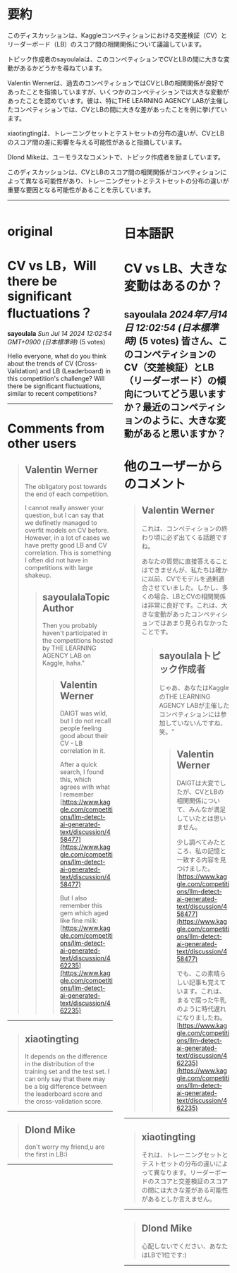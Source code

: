 # 要約 
このディスカッションは、Kaggleコンペティションにおける交差検証（CV）とリーダーボード（LB）のスコア間の相関関係について議論しています。

トピック作成者のsayoulalaは、このコンペティションでCVとLBの間に大きな変動があるかどうかを尋ねています。

Valentin Wernerは、過去のコンペティションではCVとLBの相関関係が良好であったことを指摘していますが、いくつかのコンペティションでは大きな変動があったことを認めています。彼は、特にTHE LEARNING AGENCY LABが主催したコンペティションでは、CVとLBの間に大きな差があったことを例に挙げています。

xiaotingtingは、トレーニングセットとテストセットの分布の違いが、CVとLBのスコア間の差に影響を与える可能性があると指摘しています。

Dlond Mikeは、ユーモラスなコメントで、トピック作成者を励ましています。

このディスカッションは、CVとLBのスコア間の相関関係がコンペティションによって異なる可能性があり、トレーニングセットとテストセットの分布の違いが重要な要因となる可能性があることを示しています。


---


<style>
.column-left{
  float: left;
  width: 47.5%;
  text-align: left;
}
.column-right{
  float: right;
  width: 47.5%;
  text-align: left;
}
.column-one{
  float: left;
  width: 100%;
  text-align: left;
}
</style>


<div class="column-left">

# original

# CV vs LB，Will there be significant fluctuations？

**sayoulala** *Sun Jul 14 2024 12:02:54 GMT+0900 (日本標準時)* (5 votes)

Hello everyone, what do you think about the trends of CV (Cross-Validation) and LB (Leaderboard) in this competition's challenge? Will there be significant fluctuations, similar to recent competitions?



---

 # Comments from other users

> ## Valentin Werner
> 
> The obligatory post towards the end of each competition. 
> 
> I cannot really answer your question, but I can say that we definetly managed to overfit models on CV before. However, in a lot of cases we have pretty good LB and CV correlation. This is something I often did not have in competitions with large shakeup.
> 
> 
> 
> > ## sayoulalaTopic Author
> > 
> > Then you probably haven't participated in the competitions hosted by THE LEARNING AGENCY LAB on Kaggle, haha."
> > 
> > 
> > 
> > > ## Valentin Werner
> > > 
> > > DAIGT was wild, but I do not recall people feeling good about their CV - LB correlation in it. 
> > > 
> > > After a quick search, I found this, which agrees with what I remember [https://www.kaggle.com/competitions/llm-detect-ai-generated-text/discussion/458477](https://www.kaggle.com/competitions/llm-detect-ai-generated-text/discussion/458477)
> > > 
> > > But I also remember this gem which aged like fine milk: [https://www.kaggle.com/competitions/llm-detect-ai-generated-text/discussion/462235](https://www.kaggle.com/competitions/llm-detect-ai-generated-text/discussion/462235)
> > > 
> > > 
> > > 


---

> ## xiaotingting
> 
> It depends on the difference in the distribution of the training set and the test set. I can only say that there may be a big difference between the leaderboard score and the cross-validation score.
> 
> 
> 


---

> ## Dlond Mike
> 
> don't worry my friend,u are the first in LB:)
> 
> 
> 


---



</div>
<div class="column-right">

# 日本語訳

# CV vs LB、大きな変動はあるのか？

**sayoulala** *2024年7月14日 12:02:54 (日本標準時)* (5 votes)
皆さん、このコンペティションのCV（交差検証）とLB（リーダーボード）の傾向についてどう思いますか？最近のコンペティションのように、大きな変動があると思いますか？
---
# 他のユーザーからのコメント
> ## Valentin Werner
> 
> これは、コンペティションの終わり頃に必ず出てくる話題ですね。
> 
> あなたの質問に直接答えることはできませんが、私たちは確かに以前、CVでモデルを過剰適合させていました。しかし、多くの場合、LBとCVの相関関係は非常に良好です。これは、大きな変動があったコンペティションではあまり見られなかったことです。
> 
> 
> 
> > ## sayoulalaトピック作成者
> > 
> > じゃあ、あなたはKaggleのTHE LEARNING AGENCY LABが主催したコンペティションには参加していないんですね、笑。"
> > 
> > 
> > 
> > > ## Valentin Werner
> > > 
> > > DAIGTは大変でしたが、CVとLBの相関関係について、みんなが満足していたとは思いません。
> > > 
> > > 少し調べてみたところ、私の記憶と一致する内容を見つけました。[https://www.kaggle.com/competitions/llm-detect-ai-generated-text/discussion/458477](https://www.kaggle.com/competitions/llm-detect-ai-generated-text/discussion/458477)
> > > 
> > > でも、この素晴らしい記事も覚えています。これは、まるで腐った牛乳のように時代遅れになりましたね。[https://www.kaggle.com/competitions/llm-detect-ai-generated-text/discussion/462235](https://www.kaggle.com/competitions/llm-detect-ai-generated-text/discussion/462235)
> > > 
> > > 
> > > 
---
> ## xiaotingting
> 
> それは、トレーニングセットとテストセットの分布の違いによって異なります。リーダーボードのスコアと交差検証のスコアの間には大きな差がある可能性があるとしか言えません。
> 
> 
> 
---
> ## Dlond Mike
> 
> 心配しないでください、あなたはLBで1位です:)
> 
> 
> 
--- 



</div>